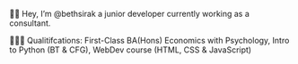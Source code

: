 ✌🏽 Hey, I’m @bethsirak a junior developer currently working as a consultant. 

👩🏽‍💻 Qualitifcations: First-Class BA(Hons) Economics with Psychology, Intro to Python (BT & CFG), WebDev course (HTML, CSS & JavaScript)
<!---
bethsirak/bethsirak is a ✨ special ✨ repository because its `README.md` (this file) appears on your GitHub profile.
You can click the Preview link to take a look at your changes.
--->
